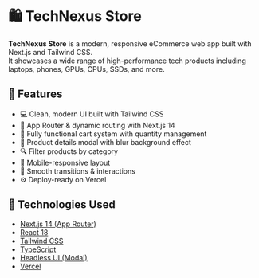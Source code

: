 # 🛍️ TechNexus Store

**TechNexus Store** is a modern, responsive eCommerce web app built with Next.js and Tailwind CSS.  
It showcases a wide range of high-performance tech products including laptops, phones, GPUs, CPUs, SSDs, and more.

## 🚀 Features

- 💻 Clean, modern UI built with Tailwind CSS
- 🧭 App Router & dynamic routing with Next.js 14
- 🛒 Fully functional cart system with quantity management
- 💬 Product details modal with blur background effect
- 🔍 Filter products by category
- 📱 Mobile-responsive layout
- 🎨 Smooth transitions & interactions
- ⚙️ Deploy-ready on Vercel

## 📁 Technologies Used

- [Next.js 14 (App Router)](https://nextjs.org)
- [React 18](https://reactjs.org/)
- [Tailwind CSS](https://tailwindcss.com/)
- [TypeScript](https://www.typescriptlang.org/)
- [Headless UI (Modal)](https://headlessui.dev/)
- [Vercel](https://vercel.com)

